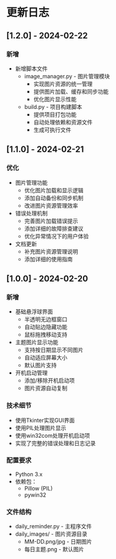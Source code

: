 # 更新日志

## [1.2.0] - 2024-02-22

### 新增
- 新增脚本文件
  - image_manager.py - 图片管理模块
    - 实现图片资源的统一管理
    - 提供图片加载、缓存和同步功能
    - 优化图片显示性能
  - build.py - 项目构建脚本
    - 提供项目打包功能
    - 自动处理依赖和资源文件
    - 生成可执行文件

## [1.1.0] - 2024-02-21

### 优化
- 图片管理功能
  - 优化图片加载和显示逻辑
  - 添加自动备份和同步机制
  - 改进图片资源管理效率
- 错误处理机制
  - 完善图片加载错误提示
  - 添加详细的故障排查建议
  - 优化异常情况下的用户体验
- 文档更新
  - 补充图片资源管理说明
  - 添加详细的使用指南

## [1.0.0] - 2024-02-20

### 新增
- 基础悬浮球界面
  - 半透明无边框窗口
  - 自动贴边隐藏功能
  - 鼠标拖拽移动支持
- 主题图片显示功能
  - 支持按日期显示不同图片
  - 自动适应屏幕大小
  - 默认图片支持
- 开机启动管理
  - 添加/移除开机启动项
  - 图片资源自动复制

### 技术细节
- 使用Tkinter实现GUI界面
- 使用PIL处理图片显示
- 使用win32com处理开机启动项
- 实现了完整的错误处理和日志记录

### 配置要求
- Python 3.x
- 依赖包：
  - Pillow (PIL)
  - pywin32

### 文件结构
- daily_reminder.py - 主程序文件
- daily_images/ - 图片资源目录
  - MM-DD.png/jpg - 日期图片
  - 每日主题.png - 默认图片